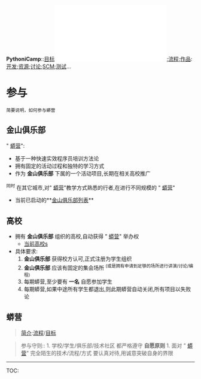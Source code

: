 **PythoniCamp**::[目标](GoalPythoniCamp.md)![参与](HowtoJoin.md);[流程](KcPyCampFlow.md);[作品](PythoniCampItems.md):[开发](HowtoDevelop.md);[资源](PythonicRes.md);[讨论](HowtoDiscuss.md);[SCM](HowtoScm.md);[测试](HowtoTesting.md)...

# 参与 #
`简要说明，如何参与蟒营`

## 金山俱乐部 ##
" [蟒营](PythoniCamp.md)":
  * 基于一种快速实效程序员培训方法论
  * 拥有固定的活动过程和独特的学习方式
  * 作为 **金山俱乐部** 下属的一个活动项目,长期在相关高校推广

<sup>同时</sup> 在其它城市,对" [蟒营](PythoniCamp.md)"教学方式熟悉的行者,在进行不同规模的 " [蟒营](PythoniCamp.md)"

  * 当前已启动的**[金山俱乐部列表](KcPyCampColleges.md)**

## 高校 ##
  * 拥有 **金山俱乐部** 组织的高校,自动获得 " [蟒营](PythoniCamp.md)" 举办权
    * [当前高校s](KcPyCampColleges.md)
  * 具体要求:
    1. **金山俱乐部** 获得校方认可,正式注册为学生组织
    1. **金山俱乐部** 应该有固定的集会场所 <sup>(或是拥有申请到足够的场所进行讲演/讨论/编程)</sup>
    1. 每期蟒营,至少要有 **一名** 自愿参加学生
    1. 每期蟒营,如果中途所有学生都退出,则此期蟒营自动关闭,所有项目以失败论

## 蟒营 ##
> [简介](PythoniCamp.md):[流程](KcPyCampFlow.md)/[目标](GoalPythoniCamp.md)

> 参与守则::
    1. 学校/学生/俱乐部/技术社区 都严格遵守 **自愿原则**
    1. 面对 " [蟒营](PythoniCamp.md)" 完全陌生的技术/流程/方式 要认真对待,用诚意突破自身的界限



---

TOC: 
